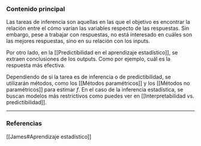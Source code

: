 ### Contenido principal

Las tareas de inferencia son aquellas en las que el objetivo es encontrar la relación entre el cómo varían las variables respecto de las respuestas. Sin embargo, pese a trabajar con respuestas, no está interesado en cuáles son las mejores respuestas, sino en su relación con los inputs.

Por otro lado, en la [[Predictibilidad en el aprendizaje estadístico]], se extraen conclusiones de los outputs. Como por ejemplo, cuál es la respuesta más efectiva. 

Dependiendo de si la tarea es de inferencia o de predictibilidad, se utilizarán métodos, como los [[Métodos paramétricos]] y los [[Métodos no paramétricos]] para estimar $f$. En el caso de la inferencia estadística, se buscan modelos más restrictivos como puedes ver en [[Interpretabilidad vs. predictibilidad]].


--- 
### Referencias
[[James#Aprendizaje estadístico]]